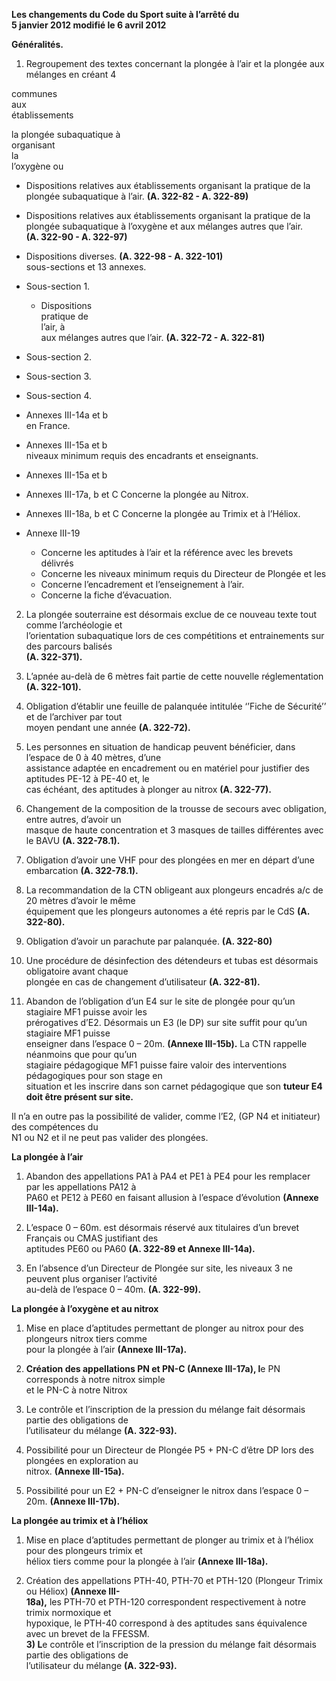 





**Les changements du Code du Sport suite à  l’arrêté du**  
**5 janvier 2012 modifié le 6 avril 2012**  


**Généralités.**  

1)  Regroupement  des  textes  concernant  la    plongée  à  l’air  et  la  plongée  aux  mélanges  en  créant  4  



    
    
    
  communes  
  aux  
  établissements  
    
    
    
    
    
    
    
  la  plongée  subaquatique  à  
  organisant  
  la  
  l’oxygène  ou  
  - Dispositions  relatives  aux  établissements  organisant  la  pratique  de  la  
  plongée subaquatique à l’air. **(A. 322-82  -  A. 322-89)**  
  - Dispositions  relatives  aux  établissements  organisant  la  pratique  de  la  
  plongée  subaquatique  à  l’oxygène  et  aux  mélanges  autres  que  l’air.  
  **(A. 322-90  -  A. 322-97)**  
  - Dispositions diverses. **(A. 322-98  -  A. 322-101)**  
sous-sections et 13 annexes.  

- Sous-section 1.  
  - Dispositions  
pratique  de  
  l’air,  à  
aux mélanges autres que l’air. **(A. 322-72  -  A. 322-81)**  
- Sous-section 2.  

- Sous-section 3.  


- Sous-section 4.  

- Annexes III-14a et b  
en France.  
- Annexes III-15a et b  
niveaux minimum requis des encadrants et enseignants.  
- Annexes III-15a et b  
- Annexes III-17a, b et C  Concerne la plongée au Nitrox.  
- Annexes III-18a, b et C  Concerne la plongée au Trimix et à l’Héliox.  
- Annexe   III-19  
  - Concerne  les aptitudes à l’air et la référence avec les brevets délivrés  
  - Concerne  les  niveaux  minimum requis  du  Directeur  de  Plongée  et  les  
  - Concerne l’encadrement et l’enseignement à l’air.  
  - Concerne la fiche d’évacuation.  
    
2)  La  plongée  souterraine  est  désormais  exclue  de  ce  nouveau  texte  tout  comme  l’archéologie  et  
l’orientation  subaquatique  lors  de  ces  compétitions  et  entrainements  sur  des  parcours  balisés  
**(A. 322-371).**  

3)  L’apnée au-delà de 6 mètres fait partie de cette nouvelle réglementation **(A. 322-101).**  

4)  Obligation  d’établir  une  feuille  de  palanquée  intitulée  ‘’Fiche  de  Sécurité’’  et  de  l’archiver  par  tout  
moyen pendant une année **(A. 322-72).**  

5)  Les personnes en situation de handicap peuvent bénéficier, dans l’espace de 0 à 40 mètres, d’une  
assistance adaptée en encadrement ou en matériel pour justifier des aptitudes PE-12 à PE-40 et, le  
cas échéant, des aptitudes à plonger au nitrox **(A. 322-77).**  

6)  Changement  de  la  composition  de  la  trousse  de  secours  avec  obligation,  entre  autres,  d’avoir  un  
masque de haute concentration et 3 masques de tailles différentes avec le BAVU **(A. 322-78.1).**  

7)  Obligation d’avoir une VHF pour des plongées en mer en départ d’une embarcation **(A. 322-78.1).**  

8)  La recommandation de la CTN obligeant aux plongeurs encadrés a/c de 20 mètres d’avoir le même  
équipement que les plongeurs autonomes a été repris par le CdS **(A. 322-80).**  

9)  Obligation d’avoir un parachute par palanquée. **(A. 322-80)**  


10) Une  procédure  de  désinfection  des  détendeurs  et  tubas  est  désormais  obligatoire  avant  chaque  
plongée en cas de changement d’utilisateur **(A. 322-81).**  
    


11) Abandon  de  l’obligation  d’un  E4  sur  le  site  de  plongée  pour  qu’un  stagiaire  MF1  puisse  avoir  les  
prérogatives  d’E2.  Désormais  un  E3  (le  DP)  sur  site  suffit  pour  qu’un  stagiaire  MF1  puisse  
enseigner  dans  l’espace  0  –  20m.  **(Annexe  IlI-15b).**  La  CTN  rappelle  néanmoins  que  pour  qu’un  
stagiaire  pédagogique  MF1  puisse  faire  valoir  des  interventions  pédagogiques  pour  son  stage  en  
situation et les inscrire dans son carnet pédagogique que son **tuteur E4 doit être présent sur site.**  

Il n’a en outre pas la possibilité de valider, comme l’E2, (GP N4 et initiateur) des compétences du  
N1 ou N2 et il ne peut pas valider des plongées.  


**La plongée à l’air**  



1)  Abandon des appellations PA1 à PA4 et PE1 à PE4 pour les remplacer par les appellations PA12 à  
PA60 et PE12 à PE60 en faisant allusion à l’espace d’évolution **(Annexe III-14a).**  

2)  L’espace 0 – 60m. est désormais réservé aux titulaires d’un brevet Français ou CMAS justifiant des  
aptitudes  PE60 ou PA60 **(A. 322-89 et Annexe III-14a).**  

3)  En l’absence d’un Directeur de Plongée sur site, les niveaux 3 ne peuvent plus organiser l’activité  
au-delà de l’espace 0 – 40m. **(A. 322-99).**  










**La plongée à l’oxygène et au nitrox**  


1)  Mise  en  place d’aptitudes  permettant de plonger au  nitrox pour des plongeurs  nitrox tiers comme  
pour la plongée à l’air **(Annexe III-17a).**  
2)  **Création des appellations PN et PN-C (Annexe III-17a), l**e PN corresponds à notre nitrox simple  
et le PN-C à notre Nitrox  

3)  Le  contrôle  et  l’inscription  de  la  pression  du  mélange  fait  désormais  partie  des  obligations  de  
l’utilisateur du mélange **(A. 322-93).**  

4)  Possibilité pour un Directeur de Plongée P5 + PN-C  d’être DP lors des plongées en exploration au  
nitrox. **(Annexe III-15a).**  

5)  Possibilité pour un E2 + PN-C d’enseigner le nitrox dans l’espace 0 – 20m. **(Annexe III-17b).**  



**La plongée au trimix et à l’héliox**  

1)  Mise en place d’aptitudes permettant de plonger au trimix et à l’héliox pour des plongeurs trimix et  
héliox tiers comme pour  la plongée à l’air **(Annexe III-18a).**  

2)  Création  des  appellations  PTH-40,  PTH-70  et  PTH-120  (Plongeur  Trimix  ou  Héliox)  **(Annexe  III-**  
**18a),**  les  PTH-70  et  PTH-120  correspondent  respectivement  à  notre  trimix  normoxique  et  
hypoxique, le PTH-40 correspond à des aptitudes sans équivalence avec un brevet de la FFESSM.  
**3)  L**e  contrôle  et  l’inscription  de  la  pression  du  mélange  fait  désormais  partie  des  obligations  de  
l’utilisateur du mélange **(A. 322-93).**  
    
    

